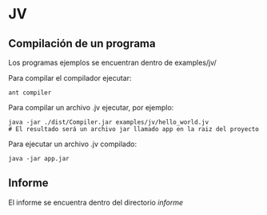 # JV

## Compilación de un programa
Los programas ejemplos se encuentran dentro de examples/jv/

Para compilar el compilador ejecutar:
```
ant compiler
```

Para compilar un archivo .jv ejecutar, por ejemplo:
```
java -jar ./dist/Compiler.jar examples/jv/hello_world.jv
# El resultado será un archivo jar llamado app en la raiz del proyecto
```

Para ejecutar un archivo .jv compilado:
```
java -jar app.jar
```

## Informe
El informe se encuentra dentro del directorio *informe*